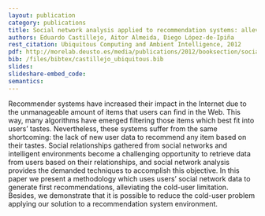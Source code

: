 ```yaml
--- 
layout: publication
category: publications
title: Social network analysis applied to recommendation systems: alleviating the cold-user problem
authors: Eduardo Castillejo, Aitor Almeida, Diego López-de-Ipiña
rest_citation: Ubiquitous Computing and Ambient Intelligence, 2012
pdf: http://morelab.deusto.es/media/publications/2012/booksection/social-network-analysis-applied-to-recommendation-systems-alleviating-the-cold-user-problem.pdf
bib: /files/bibtex/castillejo_ubiquitous.bib
slides: 
slideshare-embed_code: 
semantics: 
--- 
```


Recommender systems have increased their impact in the Internet due to the unmanageable amount of items that users can find in the Web. This way, many algorithms have emerged filtering those items which best fit into users’ tastes. Nevertheless, these systems suffer from the same shortcoming: the lack of new user data to recommend any item based on their tastes. Social relationships gathered from social networks and intelligent environments become a challenging opportunity to retrieve data from users based on their relationships, and social network analysis provides the demanded techniques to accomplish this objective. In this paper we present a methodology which uses users’ social network data to generate first recommendations, alleviating the cold-user limitation. Besides, we demonstrate that it is possible to reduce the cold-user problem applying our solution to a recommendation system environment.
